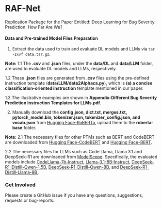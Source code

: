 # RAF-Net
Replication Package for the Paper Entitled: Deep Learning for Bug Severity Prediction: How Far Are We?


#### Data and Pre-trained Model Files Preparation
1. Extract the data used to train and evaluate DL models and LLMs via ```tar -zxvf data.tar.gz```.

**Note:**
1.1 The **.csv** and **.json** files, under the **data/DL** and **data/LLM** folder, are used to evaluate DL models and LLMs, respectively.

1.2 These **.json** files are generated from **.csv** files using the pre-defined instruction template (**data/LLM/data2Alphaca.py**), which is **(a) a concise classification-oriented instruction** template mentioned in our paper.

1.3 The illustrative examples are shown in **Appendix-Different Bug Severity Prediction Instruction Templates for LLMs.pdf**.

2. Manually download the **config.json, dict.txt, merges.txt, pytorch_model.bin, tokenizer.json, tokenizer_config.json, and vocab.json** from [Hugging Face-RoBERTa](https://huggingface.co/FacebookAI/roberta-base/tree/main), upload them to the **roberta-base** folder.

**Note:**
2.1 The necessary files for other PTMs such as BERT and CodeBERT are downloaded from [Hugging Face-CodeBERT](https://huggingface.co/microsoft/codebert-base/tree/main) and [Hugging Face-BERT](https://huggingface.co/google-bert/bert-base-uncased/tree/main).

2.2 The necessary files for LLMs such as Code Llama, Llama 3.1 and DeepSeek-R1 are downloaded from [ModelScope](https://www.modelscope.cn/home). Specifically, the evaluated models include [CodeLlama-7b-Instruct](https://www.modelscope.cn/models/AI-ModelScope/CodeLlama-7b-Instruct-hf/files), [Llama-3.1-8B-Instruct](https://www.modelscope.cn/models/LLM-Research/Meta-Llama-3.1-8B-Instruct/files), [DeepSeek-R1-Distill-Qwen-1.5B](https://www.modelscope.cn/models/deepseek-ai/DeepSeek-R1-Distill-Qwen-1.5B/files), [DeepSeek-R1-Distill-Qwen-8B](https://www.modelscope.cn/models/deepseek-ai/DeepSeek-R1-Distill-Qwen-7B/files), and [DeepSeek-R1-Distill-Llama-8B
](https://www.modelscope.cn/models/deepseek-ai/DeepSeek-R1-Distill-Llama-8B/files).


### Get Involved
Please create a GitHub issue if you have any questions, suggestions, requests or bug-reports.